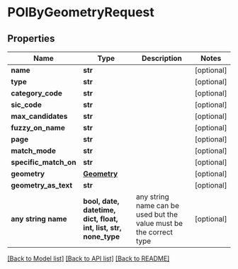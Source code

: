 # POIByGeometryRequest


## Properties
Name | Type | Description | Notes
------------ | ------------- | ------------- | -------------
**name** | **str** |  | [optional] 
**type** | **str** |  | [optional] 
**category_code** | **str** |  | [optional] 
**sic_code** | **str** |  | [optional] 
**max_candidates** | **str** |  | [optional] 
**fuzzy_on_name** | **str** |  | [optional] 
**page** | **str** |  | [optional] 
**match_mode** | **str** |  | [optional] 
**specific_match_on** | **str** |  | [optional] 
**geometry** | [**Geometry**](Geometry.md) |  | [optional] 
**geometry_as_text** | **str** |  | [optional] 
**any string name** | **bool, date, datetime, dict, float, int, list, str, none_type** | any string name can be used but the value must be the correct type | [optional]

[[Back to Model list]](../README.md#documentation-for-models) [[Back to API list]](../README.md#documentation-for-api-endpoints) [[Back to README]](../README.md)



